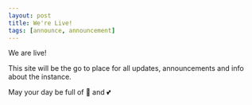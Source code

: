 ```yaml
---
layout: post
title: We're Live!
tags: [announce, announcement]
---
```


We are live!

This site will be the go to place for all updates, announcements and info about the instance.

May your day be full of 🤗 and 💕
